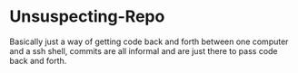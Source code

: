 # Unsuspecting-Repo
Basically just a way of getting code back and forth between one computer and a ssh shell, commits are all informal and are just there to pass code back and forth.
